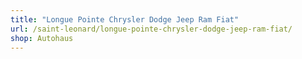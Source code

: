 ```yaml
---
title: "Longue Pointe Chrysler Dodge Jeep Ram Fiat"
url: /saint-leonard/longue-pointe-chrysler-dodge-jeep-ram-fiat/
shop: Autohaus
---
```

